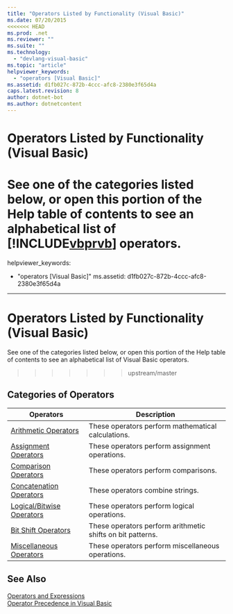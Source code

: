 ```yaml
---
title: "Operators Listed by Functionality (Visual Basic)"
ms.date: 07/20/2015
<<<<<<< HEAD
ms.prod: .net
ms.reviewer: ""
ms.suite: ""
ms.technology: 
  - "devlang-visual-basic"
ms.topic: "article"
helpviewer_keywords: 
  - "operators [Visual Basic]"
ms.assetid: d1fb027c-872b-4ccc-afc8-2380e3f65d4a
caps.latest.revision: 8
author: dotnet-bot
ms.author: dotnetcontent
---
```

# Operators Listed by Functionality (Visual Basic)
See one of the categories listed below, or open this portion of the Help table of contents to see an alphabetical list of [!INCLUDE[vbprvb](~/includes/vbprvb-md.md)] operators.  
=======
helpviewer_keywords: 
  - "operators [Visual Basic]"
ms.assetid: d1fb027c-872b-4ccc-afc8-2380e3f65d4a
---
# Operators Listed by Functionality (Visual Basic)
See one of the categories listed below, or open this portion of the Help table of contents to see an alphabetical list of Visual Basic operators.  
>>>>>>> upstream/master
  
## Categories of Operators  
  
|Operators|Description|  
|---------------|-----------------|  
|[Arithmetic Operators](../../../visual-basic/language-reference/operators/arithmetic-operators.md)|These operators perform mathematical calculations.|  
|[Assignment Operators](../../../visual-basic/language-reference/operators/assignment-operators.md)|These operators perform assignment operations.|  
|[Comparison Operators](../../../visual-basic/language-reference/operators/comparison-operators.md)|These operators perform comparisons.|  
|[Concatenation Operators](../../../visual-basic/language-reference/operators/concatenation-operators.md)|These operators combine strings.|  
|[Logical/Bitwise Operators](../../../visual-basic/language-reference/operators/logical-bitwise-operators.md)|These operators perform logical operations.|  
|[Bit Shift Operators](../../../visual-basic/language-reference/operators/bit-shift-operators.md)|These operators perform arithmetic shifts on bit patterns.|  
|[Miscellaneous Operators](../../../visual-basic/language-reference/operators/miscellaneous-operators.md)|These operators perform miscellaneous operations.|  
  
## See Also  
 [Operators and Expressions](../../../visual-basic/programming-guide/language-features/operators-and-expressions/index.md)  
 [Operator Precedence in Visual Basic](../../../visual-basic/language-reference/operators/operator-precedence.md)
